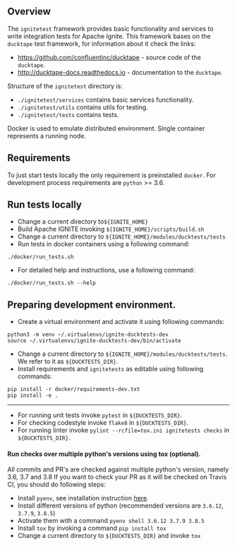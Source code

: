 ## Overview
The `ignitetest` framework provides basic functionality and services
to write integration tests for Apache Ignite. This framework bases on 
the `ducktape` test framework, for information about it check the links:
- https://github.com/confluentinc/ducktape - source code of the `ducktape`.
- http://ducktape-docs.readthedocs.io - documentation to the `ducktape`.

Structure of the `ignitetest` directory is:
- `./ignitetest/services` contains basic services functionality.
- `./ignitetest/utils` contains utils for testing.
- `./ignitetest/tests` contains tests.

Docker is used to emulate distributed environment. Single container represents 
a running node.

## Requirements
To just start tests locally the only requirement is preinstalled `docker`. 
For development process requirements are `python` >= 3.6.

## Run tests locally
- Change a current directory to`${IGNITE_HOME}`
- Build Apache IGNITE invoking `${IGNITE_HOME}/scripts/build.sh`
- Change a current directory to `${IGNITE_HOME}/modules/ducktests/tests`
- Run tests in docker containers using a following command:
```
./docker/run_tests.sh
```
- For detailed help and instructions, use a following command:
```
./docker/run_tests.sh --help
```

## Preparing development environment.
- Create a virtual environment and activate it using following commands:
```
python3 -m venv ~/.virtualenvs/ignite-ducktests-dev
source ~/.virtualenvs/ignite-ducktests-dev/bin/activate
```
- Change a current directory to `${IGNITE_HOME}/modules/ducktests/tests`. We refer to it as `${DUCKTESTS_DIR}`.
- Install requirements and `ignitetests` as editable using following commands:
```
pip install -r docker/requirements-dev.txt
pip install -e .
```
---

- For running unit tests invoke `pytest` in `${DUCKTESTS_DIR}`.
- For checking codestyle invoke `flake8` in `${DUCKTESTS_DIR}`.
- For running linter invoke `pylint --rcfile=tox.ini ignitetests checks` in `${DUCKTESTS_DIR}`.

#### Run checks over multiple python's versions using tox (optional).
All commits and PR's are checked against multiple python's version, namely 3.6, 3.7 and 3.8
If you want to check your PR as it will be checked on Travis CI, you should do following steps:

- Install `pyenv`, see installation instruction [here](https://github.com/pyenv/pyenv#installation).
- Install different versions of python (recommended versions are `3.6.12`, `3.7.9`, `3.8.5`)
- Activate them with a command `pyenv shell 3.6.12 3.7.9 3.8.5`
- Install `tox` by invoking a command `pip install tox`
- Change a current directory to `${DUCKTESTS_DIR}` and invoke `tox`
